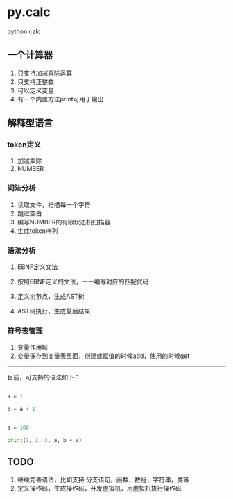 # py.calc
python calc


## 一个计算器
1. 只支持加减乘除运算
2. 只支持正整数
3. 可以定义变量
4. 有一个内置方法print可用于输出

## 解释型语言

### token定义
1. 加减乘除
2. NUMBER

### 词法分析
1. 读取文件，扫描每一个字符
2. 跳过空白
3. 编写NUMBER的有限状态机扫描器
4. 生成token序列


### 语法分析
1. EBNF定义文法
2. 按照EBNF定义的文法，一一编写对应的匹配代码

3. 定义树节点，生成AST树
4. AST树执行，生成最后结果


### 符号表管理
1. 变量作用域
2. 变量保存到变量表里面，创建或赋值的时候add，使用的时候get




---


目前，可支持的语法如下：

```python

a = 1

b = a + 1


a = 100

print(1, 2, 3, a, b + a)
```


## TODO
1. 继续完善语法，比如支持 分支语句，函数，数组，字符串，类等
2. 定义操作码，生成操作码，开发虚拟机，用虚拟机执行操作码





